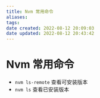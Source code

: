 ```yaml
---
title: Nvm 常用命令
aliases: 
tags: 
date created: 2022-08-12 20:09:03
date updated: 2022-08-12 20:43:42
---
```


# Nvm 常用命令

- `nvm ls-remote` 查看可安装版本
- `nvm ls` 查看已安装版本
